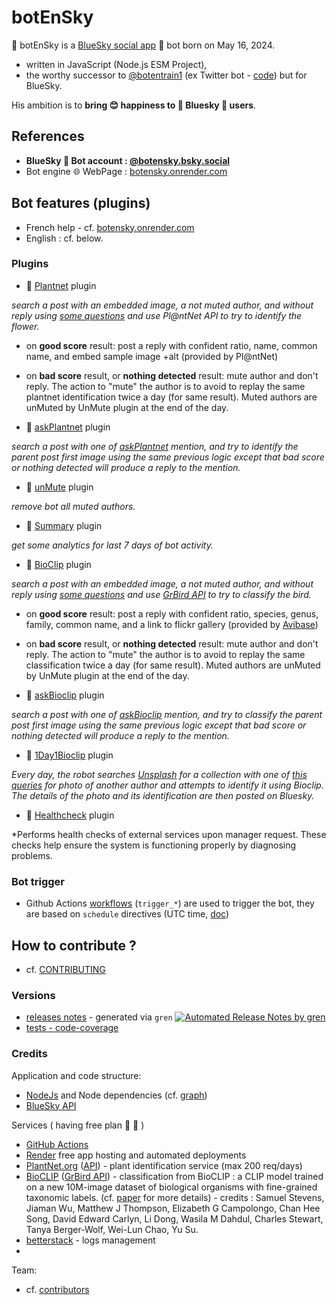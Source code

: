 # botEnSky

👢 botEnSky is a [BlueSky social app](https://bsky.app/) 🤖 bot born on May 16, 2024.
- written in JavaScript (Node.js ESM Project),
- the worthy successor to [@botentrain1](https://twitter.com/botentrain1) (ex Twitter bot - [code](https://github.com/boly38/botEnTrain)) but for BlueSky.

His ambition is to **bring 😊 happiness to 🦋 Bluesky 👤 users**.

## References

- **BlueSky 🤖 Bot account : [@botensky.bsky.social](https://bsky.app/profile/botensky.bsky.social)** 
- Bot engine 🌐 WebPage : [botensky.onrender.com](https://botensky.onrender.com/)

## Bot features (plugins)

- French help - cf. [botensky.onrender.com](https://botEnSky.onrender.com)
- English : cf. below.

### Plugins
- 🧩 [Plantnet](src/plugins/Plantnet.js) plugin

*search a post with an embedded image, a not muted author, and without reply using [some questions](src/data/questionsPlantnet.json) and use Pl@ntNet API to try to identify the flower.*
- on **good score** result: post a reply with confident ratio, name, common name, and embed sample image +alt (provided by Pl@ntNet)
- on **bad score** result, or **nothing detected** result: mute author and don't reply. The action to "mute" the author is to avoid to replay the same plantnet identification twice a day (for same result). Muted authors are unMuted by UnMute plugin at the end of the day.

- 🧩 [askPlantnet](src/plugins/AskPlantnet.js) plugin

*search a post with one of [askPlantnet](src/data/askPlantnet.json) mention, and try to identify the parent post first image using the same previous logic except that bad score or nothing detected will produce a reply to the mention.*


- 🧩 [unMute](src/plugins/UnMute.js) plugin

*remove bot all muted authors.*

- 🧩 [Summary](src/plugins/Summary.js) plugin

*get some analytics for last 7 days of bot activity.*

- 🧩 [BioClip](src/plugins/BioClip.js) plugin

*search a post with an embedded image, a not muted author, and without reply using [some questions](src/data/questionsBioClip.json) and use [GrBird API](https://huggingface.co/spaces/3oly/grBird) to try to classify the bird.*
- on **good score** result: post a reply with confident ratio, species, genus, family, common name, and a link to flickr gallery (provided by [Avibase](https://avibase.bsc-eoc.org/))
- on **bad score** result, or **nothing detected** result: mute author and don't reply. The action to "mute" the author is to avoid to replay the same classification twice a day (for same result). Muted authors are unMuted by UnMute plugin at the end of the day.


- 🧩 [askBioclip](src/plugins/AskBioclip.js) plugin

*search a post with one of [askBioclip](src/data/askBioclip.json) mention, and try to classify the parent post first image using the same previous logic except that bad score or nothing detected will produce a reply to the mention.*

- 🧩 [1Day1Bioclip](src/plugins/OneDayOneBioclip.js) plugin

*Every day, the robot searches [Unsplash](https://unsplash.com/) for a collection with one of [this queries](src/data/oneDayOneBioclip.json) for photo of another author and attempts to identify it using Bioclip. The details of the photo and its identification are then posted on Bluesky.*

- 🧩 [Healthcheck](src/plugins/HealthCheck.js) plugin

*Performs health checks of external services upon manager request. These checks help ensure the system is functioning properly by diagnosing problems.

### Bot trigger
- Github Actions [workflows](.github/workflows) (`trigger_*`) are used to trigger the bot, they are based on `schedule` directives (UTC time, [doc](https://docs.github.com/en/actions/using-workflows/events-that-trigger-workflows#schedule))


## How to contribute ?

- cf. [CONTRIBUTING](.github/CONTRIBUTING.md)

### Versions
- [releases notes](https://github.com/boly38/botEnSky/releases)  - generated via `gren` [![Automated Release Notes by gren](https://img.shields.io/badge/%F0%9F%A4%96-release%20notes-00B2EE.svg)](https://github-tools.github.io/github-release-notes/)
- [tests - code-coverage](https://boly38.github.io/botEnSky/)

### Credits
Application and code structure:
- [NodeJs](https://nodejs.org/) and Node dependencies (cf. [graph](https://github.com/boly38/botEnSky/network/dependencies))
- [BlueSky API](https://docs.bsky.app/)

Services ( having free plan 🚀 🌷 )
- [GitHub Actions](https://github.com/features/actions)
- [Render](https://render.com/) free app hosting and automated deployments
- [PlantNet.org](https://plantnet.org) ([API](https://my.plantnet.org/)) - plant identification service (max 200 req/days)
- [BioCLIP](https://github.com/Imageomics/bioclip) ([GrBird API](https://huggingface.co/spaces/3oly/grBird)) - classification from BioCLIP : a CLIP model trained on a new 10M-image dataset of biological organisms with fine-grained taxonomic labels. (cf. [paper](https://arxiv.org/abs/2311.18803) for more details) - credits : Samuel Stevens, Jiaman Wu, Matthew J Thompson, Elizabeth G Campolongo, Chan Hee Song, David Edward Carlyn, Li Dong, Wasila M Dahdul, Charles Stewart, Tanya Berger-Wolf, Wei-Lun Chao, Yu Su.
- [betterstack](https://logs.betterstack.com/) - logs management
- 

Team:
- cf. [contributors](https://github.com/boly38/botEnSky/graphs/contributors)
